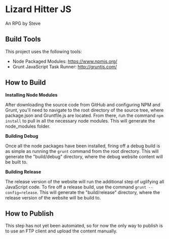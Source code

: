Lizard Hitter JS
================
An RPG by Steve

Build Tools
-----------

This project uses the following tools:

- Node Packaged Modules: https://www.npmjs.org/
- Grunt JavaScript Task Runner: http://gruntjs.com/

How to Build
------------

__Installing Node Modules__

After downloading the source code from GitHub and configuring NPM and Grunt, you'll need to navigate to the root directory of the source tree, where package.json and Gruntfile.js are located.  From there, run the command ```npm install``` to pull in all the necessary node modules.  This will generate the node_modules folder.

__Building Debug__

Once all the node packages have been installed, firing off a debug build is as simple as running the ```grunt``` command from the root directory.  This will generate the "build/debug" directory, where the debug website content will be built to.

__Building Release__

The release version of the website will run the additional step of uglifying all JavaScript code.  To fire off a release build, use the command ```grunt --config=release```.  This will generate the "build/release" directory, where the release version of the website will be build to.

How to Publish
--------------

This step has not yet been automated, so for now the only way to publish is to use an FTP client and upload the content manually.